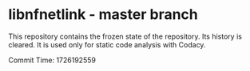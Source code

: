 # libnfnetlink - master branch

This repository contains the frozen state of the repository.
Its history is cleared. It is used only for static code
analysis with Codacy.

Commit Time: 1726192559